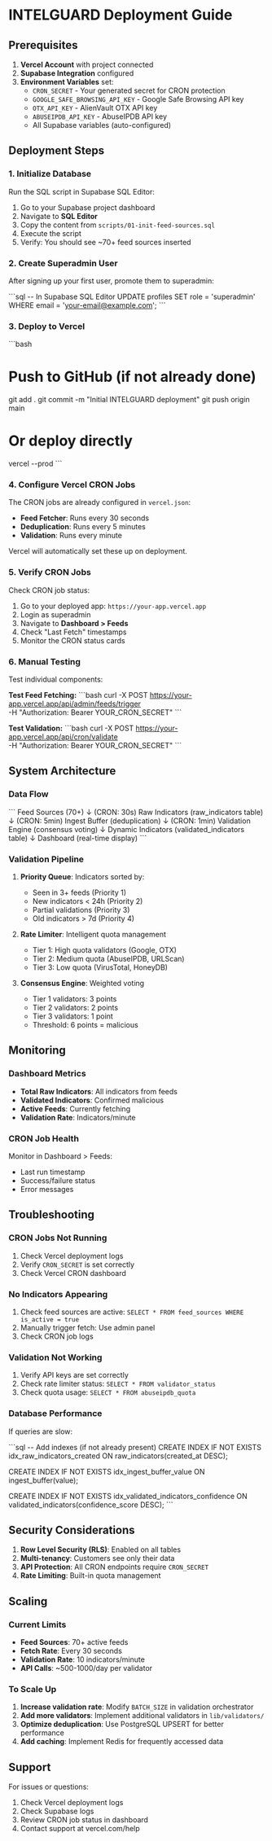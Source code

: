 # INTELGUARD Deployment Guide

## Prerequisites

1. **Vercel Account** with project connected
2. **Supabase Integration** configured
3. **Environment Variables** set:
   - `CRON_SECRET` - Your generated secret for CRON protection
   - `GOOGLE_SAFE_BROWSING_API_KEY` - Google Safe Browsing API key
   - `OTX_API_KEY` - AlienVault OTX API key
   - `ABUSEIPDB_API_KEY` - AbuseIPDB API key
   - All Supabase variables (auto-configured)

## Deployment Steps

### 1. Initialize Database

Run the SQL script in Supabase SQL Editor:

1. Go to your Supabase project dashboard
2. Navigate to **SQL Editor**
3. Copy the content from `scripts/01-init-feed-sources.sql`
4. Execute the script
5. Verify: You should see ~70+ feed sources inserted

### 2. Create Superadmin User

After signing up your first user, promote them to superadmin:

\`\`\`sql
-- In Supabase SQL Editor
UPDATE profiles 
SET role = 'superadmin' 
WHERE email = 'your-email@example.com';
\`\`\`

### 3. Deploy to Vercel

\`\`\`bash
# Push to GitHub (if not already done)
git add .
git commit -m "Initial INTELGUARD deployment"
git push origin main

# Or deploy directly
vercel --prod
\`\`\`

### 4. Configure Vercel CRON Jobs

The CRON jobs are already configured in `vercel.json`:

- **Feed Fetcher**: Runs every 30 seconds
- **Deduplication**: Runs every 5 minutes
- **Validation**: Runs every minute

Vercel will automatically set these up on deployment.

### 5. Verify CRON Jobs

Check CRON job status:

1. Go to your deployed app: `https://your-app.vercel.app`
2. Login as superadmin
3. Navigate to **Dashboard > Feeds**
4. Check "Last Fetch" timestamps
5. Monitor the CRON status cards

### 6. Manual Testing

Test individual components:

**Test Feed Fetching:**
\`\`\`bash
curl -X POST https://your-app.vercel.app/api/admin/feeds/trigger \
  -H "Authorization: Bearer YOUR_CRON_SECRET"
\`\`\`

**Test Validation:**
\`\`\`bash
curl -X POST https://your-app.vercel.app/api/cron/validate \
  -H "Authorization: Bearer YOUR_CRON_SECRET"
\`\`\`

## System Architecture

### Data Flow

\`\`\`
Feed Sources (70+)
    ↓ (CRON: 30s)
Raw Indicators (raw_indicators table)
    ↓ (CRON: 5min)
Ingest Buffer (deduplication)
    ↓ (CRON: 1min)
Validation Engine (consensus voting)
    ↓
Dynamic Indicators (validated_indicators table)
    ↓
Dashboard (real-time display)
\`\`\`

### Validation Pipeline

1. **Priority Queue**: Indicators sorted by:
   - Seen in 3+ feeds (Priority 1)
   - New indicators < 24h (Priority 2)
   - Partial validations (Priority 3)
   - Old indicators > 7d (Priority 4)

2. **Rate Limiter**: Intelligent quota management
   - Tier 1: High quota validators (Google, OTX)
   - Tier 2: Medium quota (AbuseIPDB, URLScan)
   - Tier 3: Low quota (VirusTotal, HoneyDB)

3. **Consensus Engine**: Weighted voting
   - Tier 1 validators: 3 points
   - Tier 2 validators: 2 points
   - Tier 3 validators: 1 point
   - Threshold: 6 points = malicious

## Monitoring

### Dashboard Metrics

- **Total Raw Indicators**: All indicators from feeds
- **Validated Indicators**: Confirmed malicious
- **Active Feeds**: Currently fetching
- **Validation Rate**: Indicators/minute

### CRON Job Health

Monitor in Dashboard > Feeds:
- Last run timestamp
- Success/failure status
- Error messages

## Troubleshooting

### CRON Jobs Not Running

1. Check Vercel deployment logs
2. Verify `CRON_SECRET` is set correctly
3. Check Vercel CRON dashboard

### No Indicators Appearing

1. Check feed sources are active: `SELECT * FROM feed_sources WHERE is_active = true`
2. Manually trigger fetch: Use admin panel
3. Check CRON job logs

### Validation Not Working

1. Verify API keys are set correctly
2. Check rate limiter status: `SELECT * FROM validator_status`
3. Check quota usage: `SELECT * FROM abuseipdb_quota`

### Database Performance

If queries are slow:

\`\`\`sql
-- Add indexes (if not already present)
CREATE INDEX IF NOT EXISTS idx_raw_indicators_created 
  ON raw_indicators(created_at DESC);

CREATE INDEX IF NOT EXISTS idx_ingest_buffer_value 
  ON ingest_buffer(value);

CREATE INDEX IF NOT EXISTS idx_validated_indicators_confidence 
  ON validated_indicators(confidence_score DESC);
\`\`\`

## Security Considerations

1. **Row Level Security (RLS)**: Enabled on all tables
2. **Multi-tenancy**: Customers see only their data
3. **API Protection**: All CRON endpoints require `CRON_SECRET`
4. **Rate Limiting**: Built-in quota management

## Scaling

### Current Limits

- **Feed Sources**: 70+ active feeds
- **Fetch Rate**: Every 30 seconds
- **Validation Rate**: 10 indicators/minute
- **API Calls**: ~500-1000/day per validator

### To Scale Up

1. **Increase validation rate**: Modify `BATCH_SIZE` in validation orchestrator
2. **Add more validators**: Implement additional validators in `lib/validators/`
3. **Optimize deduplication**: Use PostgreSQL UPSERT for better performance
4. **Add caching**: Implement Redis for frequently accessed data

## Support

For issues or questions:
1. Check Vercel deployment logs
2. Check Supabase logs
3. Review CRON job status in dashboard
4. Contact support at vercel.com/help

